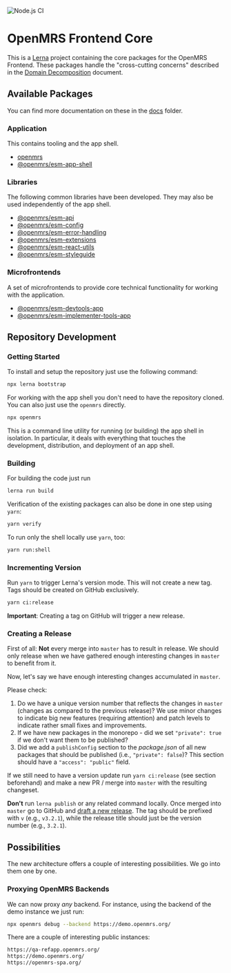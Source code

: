 ![Node.js CI](https://github.com/openmrs/openmrs-esm-core/workflows/Node.js%20CI/badge.svg)

# OpenMRS Frontend Core

This is a [Lerna](https://lerna.js.org/) project containing the core packages for the OpenMRS Frontend. These packages handle the "cross-cutting concerns" described in the [Domain Decomposition](https://wiki.openmrs.org/display/projects/MFE+Domain+Decomposition) document.

## Available Packages

You can find more documentation on these in the [docs](./docs) folder.

### Application

This contains tooling and the app shell.

- [openmrs](packages/openmrs)
- [@openmrs/esm-app-shell](packages/esm-app-shell)

### Libraries

The following common libraries have been developed. They may also be used independently of the app shell.

- [@openmrs/esm-api](packages/esm-api)
- [@openmrs/esm-config](packages/esm-config)
- [@openmrs/esm-error-handling](packages/esm-error-handling)
- [@openmrs/esm-extensions](packages/esm-extensions)
- [@openmrs/esm-react-utils](packages/esm-react-utils)
- [@openmrs/esm-styleguide](packages/esm-styleguide)

### Microfrontends

A set of microfrontends to provide core technical functionality for working with the application.

- [@openmrs/esm-devtools-app](packages/esm-devtools-app)
- [@openmrs/esm-implementer-tools-app](packages/esm-implementer-tools-app)

## Repository Development

### Getting Started

To install and setup the repository just use the following command:

```sh
npx lerna bootstrap
```

For working with the app shell you don't need to have the repository cloned. You can also just use the `openmrs` directly.

```sh
npx openmrs
```

This is a command line utility for running (or building) the app shell in isolation. In particular, it deals with everything that touches the development, distribution, and deployment of an app shell.

### Building

For building the code just run

```sh
lerna run build
```

Verification of the existing packages can also be done in one step using `yarn`:

```sh
yarn verify
```

To run only the shell locally use `yarn`, too:

```sh
yarn run:shell
```

### Incrementing Version

Run `yarn` to trigger Lerna's version mode. This will not create a new tag. Tags should be created on GitHub exclusively.

```sh
yarn ci:release
```

**Important**: Creating a tag on GitHub will trigger a new release.

### Creating a Release

First of all: **Not** every merge into `master` has to result in release. We should only release when we have gathered enough interesting changes in `master` to benefit from it.

Now, let's say we have enough interesting changes accumulated in `master`.

Please check:

1. Do we have a unique version number that reflects the changes in `master` (changes as compared to the previous release)? We use minor changes to indicate big new features (requiring attention) and patch levels to indicate rather small fixes and improvements.
2. If we have new packages in the monorepo - did we set `"private": true` if we don't want them to be published?
3. Did we add a `publishConfig` section to the *package.json* of all new packages that should be published (i.e., `"private": false`)? This section should have a `"access": "public"` field.

If we still need to have a version update run `yarn ci:release` (see section beforehand) and make a new PR / merge into `master` with the resulting changeset.

**Don't** run `lerna publish` or any related command locally. Once merged into `master` go to GitHub and [draft a new release](https://github.com/openmrs/openmrs-esm-core/releases/new). The tag should be prefixed with `v` (e.g., `v3.2.1`), while the release title should just be the version number (e.g., `3.2.1`).

## Possibilities

The new architecture offers a couple of interesting possibilities. We go into them one by one.

### Proxying OpenMRS Backends

We can now proxy *any* backend. For instance, using the backend of the demo instance we just run:

```sh
npx openmrs debug --backend https://demo.openmrs.org/
```

There are a couple of interesting public instances:

```sh
https://qa-refapp.openmrs.org/
https://demo.openmrs.org/
https://openmrs-spa.org/
```

